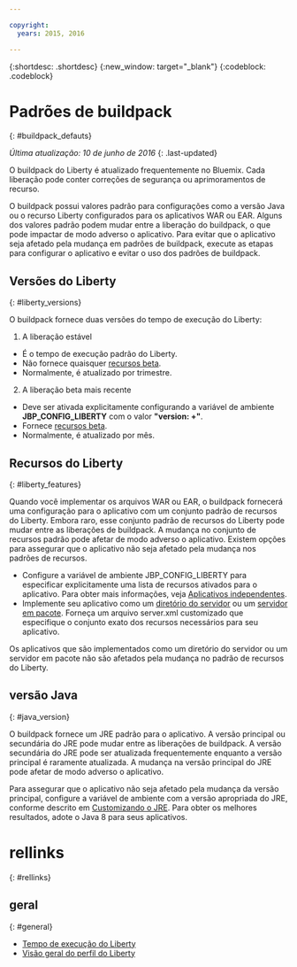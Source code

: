 ```yaml
---

copyright:
  years: 2015, 2016

---
```


{:shortdesc: .shortdesc}
{:new_window: target="_blank"}
{:codeblock: .codeblock}

# Padrões de buildpack
{: #buildpack_defauts}

*Última atualização: 10 de junho de 2016*
{: .last-updated}

O buildpack do Liberty é atualizado frequentemente no Bluemix. Cada liberação pode conter correções de segurança ou aprimoramentos de recurso.

O buildpack possui valores padrão para configurações como
a versão Java ou o recurso Liberty configurados para os aplicativos WAR ou EAR. Alguns dos valores padrão podem mudar entre a liberação do buildpack,
o que pode impactar de modo adverso o aplicativo. Para evitar que o aplicativo
seja afetado pela mudança em padrões de buildpack, execute as etapas
para configurar o aplicativo e evitar o uso dos padrões de buildpack.

## Versões do Liberty
{: #liberty_versions}

O buildpack fornece duas versões do tempo de execução do Liberty:
1. A liberação estável
  * É o tempo de execução padrão do Liberty.
  * Não fornece quaisquer [recursos beta](usingBetaFeatures.html).
  * Normalmente, é atualizado por trimestre.

2. A liberação beta mais recente
  * Deve ser ativada explicitamente configurando a variável de ambiente **JBP_CONFIG_LIBERTY** com o valor **"version: +"**.
  * Fornece [recursos beta](usingBetaFeatures.html).
  * Normalmente, é atualizado por mês.

## Recursos do Liberty
{: #liberty_features}

Quando
você implementar os arquivos WAR ou EAR, o buildpack fornecerá uma configuração
para o aplicativo com um conjunto padrão de recursos do Liberty. Embora
raro, esse conjunto padrão de recursos do Liberty pode mudar entre as
liberações de buildpack. A mudança no conjunto de recursos padrão pode afetar de modo
adverso o aplicativo. Existem opções para assegurar que o aplicativo
não seja afetado pela mudança nos padrões de recursos.

* Configure a variável de ambiente JBP_CONFIG_LIBERTY para especificar explicitamente
uma lista de recursos ativados para o aplicativo. Para obter mais informações, veja [Aplicativos independentes](optionsForPushing.html#stand_alone_apps).
* Implemente seu aplicativo como um [diretório do
servidor](optionsForPushing.html#server_directory) ou um [servidor
em pacote](optionsForPushing.html#packaged_server). Forneça um arquivo server.xml customizado que especifique o conjunto exato dos recursos necessários para seu aplicativo.

Os aplicativos que são implementados como um diretório do servidor ou
um servidor em pacote não são afetados pela mudança no padrão de recursos do
Liberty.

## versão Java
{: #java_version}

O buildpack
fornece um JRE padrão para o aplicativo. A versão principal ou secundária
do JRE pode mudar entre as liberações de buildpack. A versão
secundária do JRE pode ser atualizada frequentemente enquanto a versão principal
é raramente atualizada. A mudança na versão principal do JRE pode
afetar de modo adverso o aplicativo.

Para assegurar que o aplicativo não seja afetado pela mudança da versão principal, configure a variável de ambiente com a versão apropriada do JRE, conforme descrito em [Customizando o JRE](customizingJRE.html). Para obter os melhores resultados,
adote o Java 8 para seus aplicativos.


# rellinks
{: #rellinks}
## geral
{: #general}
* [Tempo de execução do Liberty](index.html)
* [Visão geral do perfil do Liberty](http://www-01.ibm.com/support/knowledgecenter/SSAW57_8.5.5/com.ibm.websphere.wlp.nd.doc/ae/cwlp_about.html)

